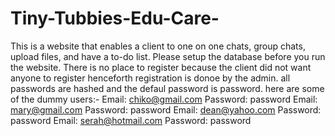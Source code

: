 # Tiny-Tubbies-Edu-Care-
This is a website that enables a client to one on one chats, group chats, upload files, and have a to-do list. 
Please setup the database before you run the website. 
There is no place to register because the client did not want anyone to register henceforth registration is donoe by the admin. 
all passwords are hashed and the defaul password is password.
here are some of the dummy users:-
Email: chiko@gmail.com
Password: password
Email: mary@gmail.com
Password: password
Email: dean@yahoo.com
Password: password
Email: serah@hotmail.com
Password: password
